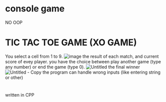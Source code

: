 # console game 
NO OOP
# TIC TAC TOE GAME (XO GAME)

You select a cell from 1 to 9.
![image](https://user-images.githubusercontent.com/39943970/61983423-9f437e80-b000-11e9-859a-23b706bef4f0.png)
the result of each match,
and current score of evey player.
you have the choice between play another game (type any number) or end the game (type 0). 
![Untitled](https://user-images.githubusercontent.com/39943970/61993536-71e0ea00-b06d-11e9-80c5-cb1deec684a1.png)
the final winner
![Untitled - Copy](https://user-images.githubusercontent.com/39943970/61993537-71e0ea00-b06d-11e9-8417-5c842d518b20.png)
the program can handle wrong inputs (like entering string or other)
#
written in CPP
